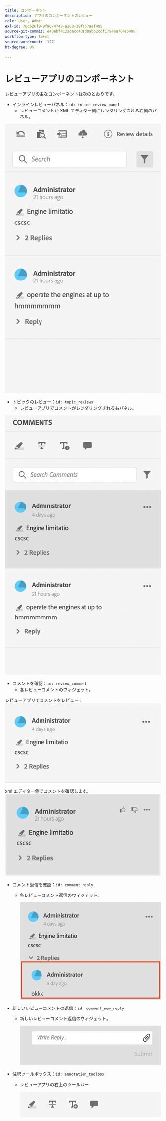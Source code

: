 ```yaml
---
title: コンポーネント
description: アプリのコンポーネントのレビュー
role: User, Admin
exl-id: 78d626f9-9f96-4748-a268-39fa57aef495
source-git-commit: e40ebf4122decc431d0abb2cdf1794ea704e5496
workflow-type: tm+mt
source-wordcount: '127'
ht-degree: 0%

---
```


# レビューアプリのコンポーネント

レビューアプリの主なコンポーネントは次のとおりです。

- インラインレビューパネル：`id: inline_review_panel`
   - レビューコメントが XML エディター側にレンダリングされる右側のパネル。

![ インラインレビューパネルのスクリーンショット ](./imgs/inline_review.png)

- トピックのレビュー：`id: topic_reviews`
   - レビューアプリでコメントがレンダリングされる右パネル。

![ トピックのレビューパネルのスクリーンショット ](./imgs/topic_reviews.png)

- コメントを確認：`id: review_comment`
   - 各レビューコメントのウィジェット。

レビューアプリでコメントをレビュー：
![ レビューのコメントのスクリーンショット ](./imgs/review_comment.png)

xml エディター側でコメントを確認します。
![ レビューのコメントのスクリーンショット ](./imgs/review_comment_xmleditor.png)

- コメント返信を確認：`id: comment_reply`
   - 各レビューコメント返信のウィジェット。

     ![ レビューのコメントの返信のスクリーンショット ](./imgs/reply.png)

- 新しいレビューコメントの返信：`id: comment_new_reply`
   - 新しいレビューコメント返信のウィジェット。

     ![ 新規レビューコメント返信のスクリーンショット ](./imgs/new_reply.png)

- 注釈ツールボックス：`id: annotation_toolbox`
   - レビューアプリの右上のツールバー

     ![ 注釈ツールボックスのスクリーンショット ](./imgs/annotation_toolbox.png)
